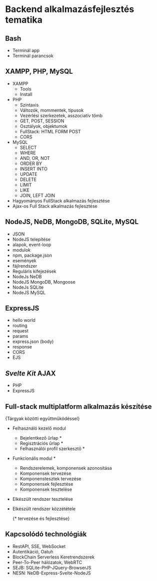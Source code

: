 # Backend alkalmazásfejlesztés tematika

## Bash

- Terminál app
- Terminál parancsok

## XAMPP, PHP, MySQL

- XAMPP
  - Tools
  - Install
- PHP
  - Szintaxis
  - Változók, mommentek, típusok
  - Vezérlési szerkezetek, asszociatív tömb
  - GET, POST, SESSION
  - Osztályok, objektumok
  - FullStack: HTML FORM POST
  - CORS
- MySQL
  - SELECT
  - WHERE
  - AND, OR, NOT
  - ORDER BY
  - INSERT INTO
  - UPDATE
  - DELETE
  - LIMIT
  - LIKE
  - JOIN, LEFT JOIN
- Hagyományos FullStack alkalmazás fejlesztése
- Ajax-os Full Stack alkalmazás fejlesztése

## NodeJS, NeDB, MongoDB, SQLite, MySQL

- JSON
- NodeJS telepítése
- alapok, event-loop
- modulok
- npm, package.json
- események
- fájlrendszer
- Reguláris kifejezések
- NodeJs NeDB
- NodeJS MongoDB, Mongoose
- NodeJs SQLite
- NodeJS MySQL

## ExpressJS

- hello world
- routing
- request
- params
- express.json (body)
- response
- CORS
- EJS

## _Svelte Kit_ AJAX

- PHP
- ExpressJS

## Full-stack multiplatform alkalmazás készítése

  {Tárgyak közötti együttműködéssel}

- Felhasználó kezelő modul
  - Bejelentkező űrlap *
  - Regisztrációs űrlap *
  - Felhasználói profil szerkesztő *
- Funkcionális modul *
  - Rendszerelemek, komponensek azonosítása
  - Komponensek tervezése
  - Komponenstesztek tervezése
  - Komponensek fejlesztése
  - Komponensek tesztelése
- Elkészült rendszer tesztelése
- Elkészült rendszer közzététele

  {* tervezése és fejlesztése}

## Kapcsolódó technológiák

- RestAPI, SSE, WebSocket
- Autentikáció, Oatuh
- BlockChain Serverless Keretrendszerek
- Peer-To-Peer hálózatok, WebRTC
- SEJB: SQLite-PHP-JQuery-BrowserJS
- NESN: NeDB-Express-Svelte-NodeJS
